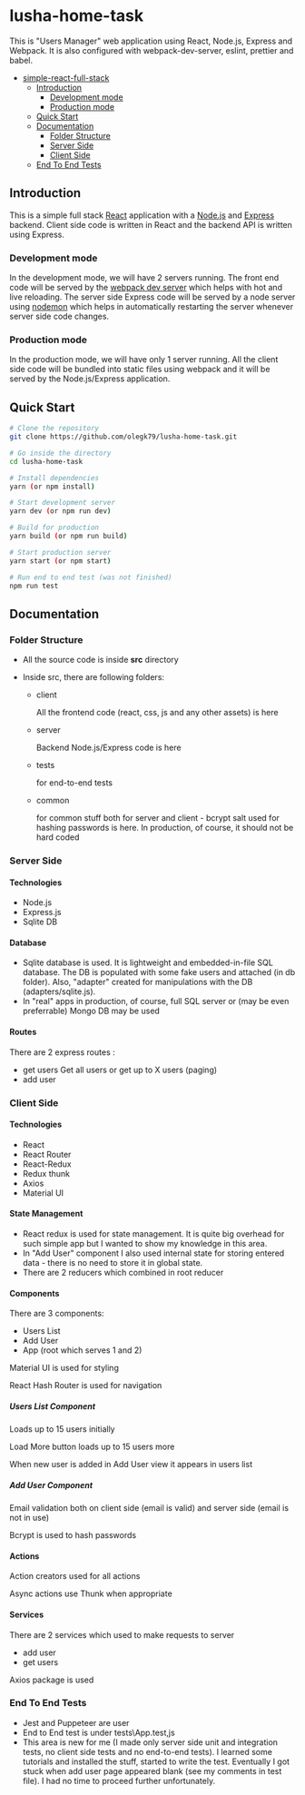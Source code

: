 # lusha-home-task

This is "Users Manager" web application using React, Node.js, Express and Webpack. It is also configured with webpack-dev-server, eslint, prettier and babel.

- [simple-react-full-stack](#simple-react-full-stack)
  - [Introduction](#introduction)
    - [Development mode](#development-mode)
    - [Production mode](#production-mode)
  - [Quick Start](#quick-start)
  - [Documentation](#documentation)
    - [Folder Structure](#folder-structure)
    - [Server Side](#server-side)
    - [Client Side](#client-side)
  - [End To End Tests](#end-to-end-tests)

## Introduction
This is a simple full stack [React](https://reactjs.org/) application with a [Node.js](https://nodejs.org/en/) and [Express](https://expressjs.com/) backend. Client side code is written in React and the backend API is written using Express.

### Development mode

In the development mode, we will have 2 servers running. The front end code will be served by the [webpack dev server](https://webpack.js.org/configuration/dev-server/) which helps with hot and live reloading. The server side Express code will be served by a node server using [nodemon](https://nodemon.io/) which helps in automatically restarting the server whenever server side code changes.

### Production mode

In the production mode, we will have only 1 server running. All the client side code will be bundled into static files using webpack and it will be served by the Node.js/Express application.

## Quick Start

```bash
# Clone the repository
git clone https://github.com/olegk79/lusha-home-task.git

# Go inside the directory
cd lusha-home-task

# Install dependencies
yarn (or npm install)

# Start development server
yarn dev (or npm run dev)

# Build for production
yarn build (or npm run build)

# Start production server
yarn start (or npm start)

# Run end to end test (was not finished)
npm run test
```

## Documentation

### Folder Structure

- All the source code is inside **src** directory
- Inside src, there are following folders:

  - client
  
    All the frontend code (react, css, js and any other assets) is here
  - server
    
    Backend Node.js/Express code is here
  - tests

    for end-to-end tests
  - common
    
    for common stuff both for server and client - bcrypt salt used for hashing passwords is here. In production, of course, it should not be hard coded


### Server Side
#### Technologies
- Node.js
- Express.js
- Sqlite DB
#### Database
- Sqlite database is used. It is lightweight and embedded-in-file SQL database. The DB is populated with some fake users and attached (in db folder). Also, "adapter" created for manipulations with the DB (adapters/sqlite.js). 
- In "real" apps in production, of course, full SQL server or (may be even preferrable) Mongo DB may be used
#### Routes
There are 2 express routes : 
- get users
Get all users or get up to X users (paging)
- add user
### Client Side
#### Technologies
- React
- React Router
- React-Redux
- Redux thunk
- Axios
- Material UI
#### State Management
- React redux is used for state management. It is quite big overhead for such simple app but I wanted to show my knowledge in this area.
- In "Add User" component I also used internal state for storing entered data - there is no need to store it in global state.
- There are 2 reducers which combined in root reducer
#### Components
There are 3 components:
- Users List
- Add User
- App (root which serves 1 and 2)

Material UI is used for styling

React Hash Router is used for navigation
##### Users List Component
Loads up to 15 users initially

Load More button loads up to 15 users more

When new user is added in Add User view it appears in users list
##### Add User Component
Email validation both on client side (email is valid) and server side (email is not in use)

Bcrypt is used to hash passwords
#### Actions
Action creators used for all actions

Async actions use Thunk when appropriate
#### Services
There are 2 services which used to make requests to server
- add user
- get users 

Axios package is used

### End To End Tests
- Jest and Puppeteer are user
- End to End test is under tests\App.test,js
- This area is new for me (I made only server side unit and integration tests, no client side tests and no end-to-end tests). I learned some tutorials and installed the stuff, started to write the test. Eventually I got stuck when add user page appeared blank (see my comments in test file). I had no time to proceed further unfortunately.



